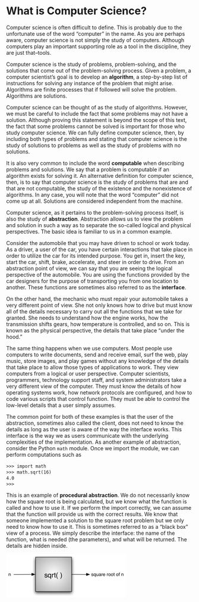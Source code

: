 What is Computer Science?
===

Computer science is often difficult to define. This is probably due to
the unfortunate use of the word “computer” in the name. As you are
perhaps aware, computer science is not simply the study of computers.
Although computers play an important supporting role as a tool in the
discipline, they are just that–tools.

Computer science is the study of problems, problem-solving, and the
solutions that come out of the problem-solving process. Given a problem,
a computer scientist’s goal is to develop an **algorithm**, a
step-by-step list of instructions for solving any instance of the
problem that might arise. Algorithms are finite processes that if
followed will solve the problem. Algorithms are solutions.

Computer science can be thought of as the study of algorithms. However,
we must be careful to include the fact that some problems may not have a
solution. Although proving this statement is beyond the scope of this
text, the fact that some problems cannot be solved is important for
those who study computer science. We can fully define computer science,
then, by including both types of problems and stating that computer
science is the study of solutions to problems as well as the study of
problems with no solutions.

It is also very common to include the word **computable** when
describing problems and solutions. We say that a problem is computable
if an algorithm exists for solving it. An alternative definition for
computer science, then, is to say that computer science is the study of
problems that are and that are not computable, the study of the
existence and the nonexistence of algorithms. In any case, you will note
that the word “computer” did not come up at all. Solutions are
considered independent from the machine.

Computer science, as it pertains to the problem-solving process itself,
is also the study of **abstraction**. Abstraction allows us to view the
problem and solution in such a way as to separate the so-called logical
and physical perspectives. The basic idea is familiar to us in a common
example.

Consider the automobile that you may have driven to school or work
today. As a driver, a user of the car, you have certain interactions
that take place in order to utilize the car for its intended purpose.
You get in, insert the key, start the car, shift, brake, accelerate, and
steer in order to drive. From an abstraction point of view, we can say
that you are seeing the logical perspective of the automobile. You are
using the functions provided by the car designers for the purpose of
transporting you from one location to another. These functions are
sometimes also referred to as the **interface**.

On the other hand, the mechanic who must repair your automobile takes a
very different point of view. She not only knows how to drive but must
know all of the details necessary to carry out all the functions that we
take for granted. She needs to understand how the engine works, how the
transmission shifts gears, how temperature is controlled, and so on.
This is known as the physical perspective, the details that take place
“under the hood.”

The same thing happens when we use computers. Most people use computers
to write documents, send and receive email, surf the web, play music,
store images, and play games without any knowledge of the details that
take place to allow those types of applications to work. They view
computers from a logical or user perspective. Computer scientists,
programmers, technology support staff, and system administrators take a
very different view of the computer. They must know the details of how
operating systems work, how network protocols are configured, and how to
code various scripts that control function. They must be able to control
the low-level details that a user simply assumes.

The common point for both of these examples is that the user of the
abstraction, sometimes also called the client, does not need to know the
details as long as the user is aware of the way the interface works.
This interface is the way we as users communicate with the underlying
complexities of the implementation. As another example of abstraction,
consider the Python `math` module. Once we import the module, we can
perform computations such as

    >>> import math
    >>> math.sqrt(16)
    4.0
    >>>

This is an example of **procedural abstraction**. We do not necessarily
know how the square root is being calculated, but we know what the
function is called and how to use it. If we perform the import
correctly, we can assume that the function will provide us with the
correct results. We know that someone implemented a solution to the
square root problem but we only need to know how to use it. This is
sometimes referred to as a “black box” view of a process. We simply
describe the interface: the name of the function, what is needed (the
parameters), and what will be returned. The details are hidden inside.

![Figure 1: Procedural Abstraction](figures/blackbox.png)
